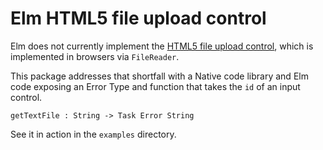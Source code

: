 # Elm HTML5 file upload control

Elm does not currently implement the [HTML5 file upload control](http://www.w3.org/TR/html-markup/input.file.html), which is implemented in browsers via `FileReader`.

This package addresses that shortfall with a Native code library and Elm code exposing an Error Type and function that takes the `id` of an input control.

    getTextFile : String -> Task Error String

See it in action in the `examples` directory.
